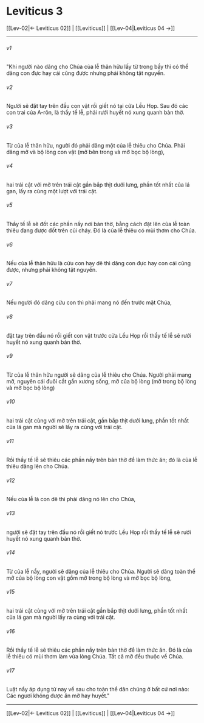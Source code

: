 # Leviticus 3

[[Lev-02|← Leviticus 02]] | [[Leviticus]] | [[Lev-04|Leviticus 04 →]]
***



###### v1 
"Khi người nào dâng cho Chúa của lễ thân hữu lấy từ trong bầy thì có thể dâng con đực hay cái cũng được nhưng phải không tật nguyền. 

###### v2 
Người sẽ đặt tay trên đầu con vật rồi giết nó tại cửa Lều Họp. Sau đó các con trai của A-rôn, là thầy tế lễ, phải rưới huyết nó xung quanh bàn thờ. 

###### v3 
Từ của lễ thân hữu, người đó phải dâng một của lễ thiêu cho Chúa. Phải dâng mỡ và bộ lòng con vật (mỡ bên trong và mỡ bọc bộ lòng), 

###### v4 
hai trái cật với mỡ trên trái cật gần bắp thịt dưới lưng, phần tốt nhất của lá gan, lấy ra cùng một lượt với trái cật. 

###### v5 
Thầy tế lễ sẽ đốt các phần nầy nơi bàn thờ, bằng cách đặt lên của lễ toàn thiêu đang được đốt trên củi cháy. Đó là của lễ thiêu có mùi thơm cho Chúa. 

###### v6 
Nếu của lễ thân hữu là cừu con hay dê thì dâng con đực hay con cái cũng được, nhưng phải không tật nguyền. 

###### v7 
Nếu người đó dâng cừu con thì phải mang nó đến trước mặt Chúa, 

###### v8 
đặt tay trên đầu nó rồi giết con vật trước cửa Lều Họp rồi thầy tế lễ sẽ rưới huyết nó xung quanh bàn thờ. 

###### v9 
Từ của lễ thân hữu người sẽ dâng của lễ thiêu cho Chúa. Người phải mang mỡ, nguyên cái đuôi cắt gần xương sống, mỡ của bộ lòng (mỡ trong bộ lòng và mỡ bọc bộ lòng) 

###### v10 
hai trái cật cùng với mỡ trên trái cật, gần bắp thịt dưới lưng, phần tốt nhất của lá gan mà người sẽ lấy ra cùng với trái cật. 

###### v11 
Rồi thầy tế lễ sẽ thiêu các phần nầy trên bàn thờ để làm thức ăn; đó là của lễ thiêu dâng lên cho Chúa. 

###### v12 
Nếu của lễ là con dê thì phải dâng nó lên cho Chúa, 

###### v13 
người sẽ đặt tay trên đầu nó rồi giết nó trước Lều Họp rồi thầy tế lễ sẽ rưới huyết nó xung quanh bàn thờ. 

###### v14 
Từ của lễ nầy, người sẽ dâng của lễ thiêu cho Chúa. Người sẽ dâng toàn thể mỡ của bộ lòng con vật gồm mỡ trong bộ lòng và mỡ bọc bộ lòng, 

###### v15 
hai trái cật cùng với mỡ trên trái cật gần bắp thịt dưới lưng, phần tốt nhất của lá gan mà người lấy ra cùng với trái cật. 

###### v16 
Rồi thầy tế lễ sẽ thiêu các phần nầy trên bàn thờ để làm thức ăn. Đó là của lễ thiêu có mùi thơm làm vừa lòng Chúa. Tất cả mỡ đều thuộc về Chúa. 

###### v17 
Luật nầy áp dụng từ nay về sau cho toàn thể dân chúng ở bất cứ nơi nào: Các ngươi không được ăn mỡ hay huyết."

***
[[Lev-02|← Leviticus 02]] | [[Leviticus]] | [[Lev-04|Leviticus 04 →]]
